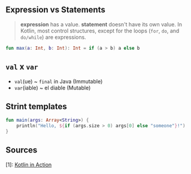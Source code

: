 ## Expression vs Statements
> **expression** has a value.
> **statement** doesn't have its own value.
> In Kotlin, most control structures, except for the loops (`for`, `do`, and `do/while`) are expressions.

```kotlin 
fun max(a: Int, b: Int): Int = if (a > b) a else b
```

## `val` x `var`
- `val`(ue) ~ `final` in Java (Immutable)
- `var`(iable) ~ el diable (Mutable)

## Strint templates
```kotlin
fun main(args: Array<String>) {
	println("Hello, ${if (args.size > 0) args[0] else "someone"}!")
}
```

## Sources
[1]: [Kotlin in Action](https://www.amazon.com/Kotlin-Action-Dmitry-Jemerov/dp/1617293296/ref=cm_cr_arp_d_product_top?ie=UTF8)
